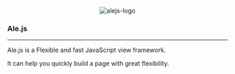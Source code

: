 <p align='center'>
   <img src='https://github.com/Ale-js/alejs/blob/master/images/logo-small.png' alt='alejs-logo'>
   <h3>Ale.js</h3>
  <hr>
</p>

Ale.js is a Flexible and fast JavaScript view framework.

It can help you quickly build a page with great flexibility.
